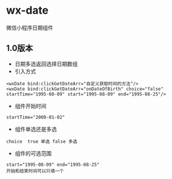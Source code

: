 # wx-date
微信小程序日期组件
## 1.0版本
- 日期多选返回选择日期数组
- 引入方式
```
<wxDate bind:clickGetDateArr="自定义获取时间的方法"/>
<wxDate bind:clickGetDateArr="onDateOfBirth" choice="false" startTime="1995-08-09" start="1995-08-09" end="1995-08-25"/>
```
- 组件开始时间
```
startTime="2000-01-02"
```
- 组件单选还是多选
```
choice  true 单选 false 多选
```
- 组件的可选范围
```
start="1995-08-09" end="1995-08-25"
开始和结束时间可以只填一个
```